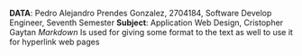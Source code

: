 **DATA**: Pedro Alejandro Prendes Gonzalez, 2704184, Software Develop Engineer, Seventh Semester
**Subject**: Application Web Design, Cristopher Gaytan
_Markdown_ Is used for giving some format to the text as well to use it for hyperlink web pages 